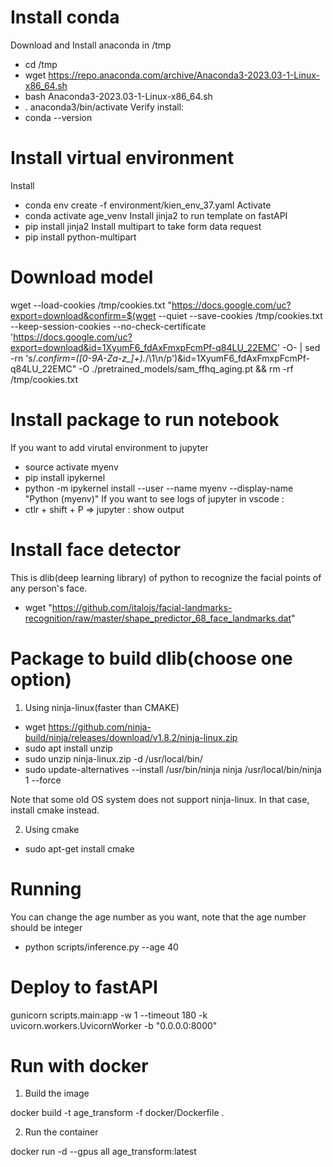 # Install conda
Download and Install anaconda in /tmp 
- cd /tmp
- wget https://repo.anaconda.com/archive/Anaconda3-2023.03-1-Linux-x86_64.sh
- bash Anaconda3-2023.03-1-Linux-x86_64.sh 
- . anaconda3/bin/activate
Verify install:
- conda --version

# Install virtual environment
Install
- conda env create -f environment/kien_env_37.yaml
Activate
- conda activate age_venv
Install jinja2 to run template on fastAPI
- pip install jinja2
Install multipart to take form data request
- pip install python-multipart

# Download model

wget --load-cookies /tmp/cookies.txt "https://docs.google.com/uc?export=download&confirm=$(wget --quiet --save-cookies /tmp/cookies.txt --keep-session-cookies --no-check-certificate 'https://docs.google.com/uc?export=download&id=1XyumF6_fdAxFmxpFcmPf-q84LU_22EMC' -O- | sed -rn 's/.*confirm=([0-9A-Za-z_]+).*/\1\n/p')&id=1XyumF6_fdAxFmxpFcmPf-q84LU_22EMC" -O ./pretrained_models/sam_ffhq_aging.pt && rm -rf /tmp/cookies.txt

# Install package to run notebook 

If you want to add virutal environment to jupyter
- source activate myenv
- pip install ipykernel
- python -m ipykernel install --user --name myenv --display-name "Python (myenv)"
If you want to see logs of jupyter in vscode : 
- ctlr + shift + P => jupyter : show output

# Install face detector 
This is dlib(deep learning library) of python to recognize the facial points of any person's face.
- wget "https://github.com/italojs/facial-landmarks-recognition/raw/master/shape_predictor_68_face_landmarks.dat"

# Package to build dlib(choose one option)
1. Using ninja-linux(faster than CMAKE)

- wget https://github.com/ninja-build/ninja/releases/download/v1.8.2/ninja-linux.zip
- sudo apt install unzip
- sudo unzip ninja-linux.zip -d /usr/local/bin/
- sudo update-alternatives --install /usr/bin/ninja ninja /usr/local/bin/ninja 1 --force 

Note that some old OS system does not support ninja-linux. In that case, install cmake instead.

2. Using cmake 
- sudo apt-get install cmake

# Running
You can change the age number as you want, note that the age number should be integer
- python scripts/inference.py --age 40

# Deploy to fastAPI
gunicorn scripts.main:app -w 1 --timeout 180 -k uvicorn.workers.UvicornWorker -b "0.0.0.0:8000"


# Run with docker
1. Build the image

docker build -t age_transform -f docker/Dockerfile .

2. Run the container

docker run -d --gpus all age_transform:latest